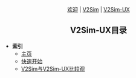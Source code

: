 <p style="text-align:center"><a href="/#/zh_hans/">欢迎<a> | <a href="/#/zh_hans/v2sim/">V2Sim</a> | <a href="/#/zh_hans/v2simux/">V2Sim-UX</a></p>
<h2 style="text-align:center">V2Sim-UX目录</h2>

+ **索引**
    + [主页](zh_hans/v2simux/)
    + [快速开始](zh_hans/v2simux/quick-start)
    + [V2Sim与V2Sim-UX比较观](zh_hans/v2simux/res-cmp)